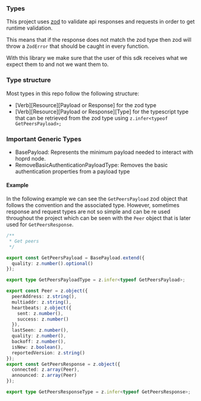 ### Types

This project uses [zod](https://zod.dev/) to validate api responses and requests in order to
get runtime validation.

This means that if the response does not match the zod type then zod will throw a `ZodError` that should be caught in every function.

With this library we make sure that the user of this sdk receives what we expect them to and not we want them to.

### Type structure

Most types in this repo follow the following structure:

- [Verb][Resource][Payload or Response] for the zod type
- [Verb][Resource][Payload or Response][Type] for the typescript type that can be retrieved
  from the zod type using `z.infer<typeof GetPeersPayload>;`

### Important Generic Types

- BasePayload: Represents the minimum payload needed to interact with hoprd node.
- RemoveBasicAuthenticationPayloadType: Removes the basic authentication properties from a payload type

#### Example

In the following example we can see the `GetPeersPayload` zod object that follows the convention and the associated type. However, sometimes response and request types are not so simple and can be re used throughout the project which can be seen with the `Peer` object that is later used for `GetPeersResponse`.

```Typescript
/**
 * Get peers
 */

export const GetPeersPayload = BasePayload.extend({
  quality: z.number().optional()
});

export type GetPeersPayloadType = z.infer<typeof GetPeersPayload>;

export const Peer = z.object({
  peerAddress: z.string(),
  multiaddr: z.string(),
  heartbeats: z.object({
    sent: z.number(),
    success: z.number()
  }),
  lastSeen: z.number(),
  quality: z.number(),
  backoff: z.number(),
  isNew: z.boolean(),
  reportedVersion: z.string()
});
export const GetPeersResponse = z.object({
  connected: z.array(Peer),
  announced: z.array(Peer)
});

export type GetPeersResponseType = z.infer<typeof GetPeersResponse>;
```
